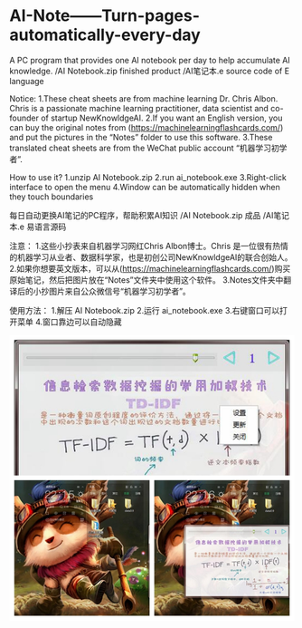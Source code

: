 # AI-Note——Turn-pages-automatically-every-day
A PC program that provides one AI notebook per day to help accumulate AI knowledge.
     /AI Notebook.zip     finished product
     /AI笔记本.e           source code of E language

Notice: 
1.These cheat sheets are from machine learning Dr. Chris Albon. Chris is a passionate machine learning practitioner, data scientist and co-founder of startup NewKnowldgeAI.
2.If you want an English version, you can buy the original notes from (https://machinelearningflashcards.com/) and put the pictures in the “Notes” folder to use this software.
3.These translated cheat sheets are from the WeChat public account “机器学习初学者”.

How to use it?
1.unzip AI Notebook.zip
2.run ai_notebook.exe
3.Right-click interface to open the menu
4.Window can be automatically hidden when they touch boundaries



每日自动更换AI笔记的PC程序，帮助积累AI知识
     /AI Notebook.zip     成品
     /AI笔记本.e           易语言源码
     
注意：
1.这些小抄表来自机器学习网红Chris Albon博士。Chris 是一位很有热情的机器学习从业者、数据科学家，也是初创公司NewKnowldgeAI的联合创始人。
2.如果你想要英文版本，可以从(https://machinelearningflashcards.com/)购买原始笔记，然后把图片放在“Notes”文件夹中使用这个软件。
3.Notes文件夹中翻译后的小抄图片来自公众微信号“机器学习初学者”。

使用方法：
1.解压 AI Notebook.zip
2.运行 ai_notebook.exe
3.右键窗口可以打开菜单
4.窗口靠边可以自动隐藏



![](https://github.com/cy69855522/AI-Note-Turn-pages-automatically-every-day/blob/master/Introduction.jpg)
